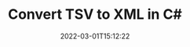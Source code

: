 ---
############################# Static ############################
layout: "auto-gen-conversion"
date: 2022-03-01T15:12:22
draft: false
otherformats: csv dif epub fods htm html json mht mhtml ods pdf sxc tex tsv xlam xls xlsb xlsm xlsx xlt xltm xltx xml xps
breadcrumb: TSV to XML in C#

############################# Head ############################
head_title: "TSV to XML Converter in C#"
head_description: "Convert TSV to XML in .NET using a few lines of code. Use the GroupDocs Document Conversion API to convert over 160 file formats."

############################# Header ############################
title: "Convert TSV to XML in C#"
description: "TSV to XML conversion with a few lines of .NET code"
bg_image: "https://cms.admin.containerize.com/templates/aspose/App_Themes/V3/images/bg/header1.png"
bg_overlay: false
button:
    enable: true

############################# SubMenu ############################
submenu:
    enable: true

    left:
        img_alt: "GroupDocs.Conversion for .NET"
        image: "https://cms.admin.containerize.com/templates/groupdocs/images/product-logos/90x90-noborder/groupdocs-conversion-net.png"
        product: "GroupDocs.Conversion"
        platform: ".NET"

    

############################# About ############################
about:
    enable: true
    title: "About GroupDocs.Conversion для .NET API"
    content: |
        [GroupDocs.Conversion for .NET](https://products.groupdocs.com/conversion/net/) can be used to convert Microsoft Word, Excel, PowerPoint, PDF, Visio and other formats. GroupDocs.Conversion is a standalone API that is suitable for back-end and internal systems where high performance is required. It does not depend on any software such as Microsoft or Open Office.
    

overview:
    enable: true
    content: |
        Convert your TSV files to XML in .NET easily. You can use just a couple of C# code lines in any platform of your choice like - Windows, Linux, macOS.
        You can try TSV to XML conversion for free and evaluate conversion results quality.
        Along with simple file conversion scenarios you can try more advanced options for loading source TSV file and for saving output XML result. 
        
        For example, for the source TSV file you may use the following load options:

        * auto-detect file format;
        * specify password for protected files (if file format supports it);
        * replace missing fonts to preserve document appearance.
        
        There are also advanced convert options for the XML file:

        * convert specific document page or page range;
        * add a watermark to the converted XML file.

        Once conversion is completed you can save your XML file to the local file path or any third-party storage like FTP, Amazon S3, Google Drive, Dropbox etc.
        Please note - to convert TSV to XML there is no need for any additional software installed - like MS Office, Open Office, Adobe Acrobat Reader etc. 


############################# Steps ############################
steps:
    enable: true
    title_left: "Steps to convert TSV to XML in C#"
    content_left: |
        [GroupDocs.Conversion](https://products.groupdocs.com/conversion/net/) makes it easy for developers to convert a TSV file to XML with a few lines of code.

        * Create an instance of the Converter class and provide the file TSV with the full path
        * Create and set ConvertOptions for XML type.
        * Call the Converter.Convert method and pass the full path and format (XML) as a parameter
        
    title_right: "System Requirements"
    content_right: |
        Basic conversion with GroupDocs.Conversion for .NET can be done in just a few simple steps. Our APIs are supported on all major platforms and operating systems. Before executing the code below, make sure you have the following prerequisites installed on your system.

        * Operating systems: Microsoft Windows, Linux, MacOS
        * Development environments: Microsoft Visual Studio, Xamarin, MonoDevelop
        * Frameworks: .NET Framework, .NET Standard, .NET Core, Mono
        * Get the latest GroupDocs.Conversion for .NET from [Nuget](https://www.nuget.org/packages/groupdocs.conversion)
        
    code: |
        ```cs
        // Load TSV file
        var converter = new GroupDocs.Conversion.Converter("template.tsv");
        // Set conversion parameters for XML format
        var convertOptions = converter.GetPossibleConversions()["xml"].ConvertOptions;
        // Convert to XML format
        converter.Convert("output.xml", convertOptions);        
        ```
        
demos:
    enable: true
    title: "TSV to XML Live Demo"
    content: |
       Convert TSV to XML now by visiting the [GroupDocs.Conversion App](https://products.groupdocs.app/conversion/family) website. Online demo has the following advantages
          

more_formats:
    enable: true
    title: "Other supported transformations TSV"
    content: "You can also convert TSV to many other file formats. Please see the list below."
       
       
back_to_top:
    enable: true
---